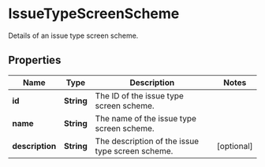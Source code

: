 

# IssueTypeScreenScheme

Details of an issue type screen scheme.
## Properties

Name | Type | Description | Notes
------------ | ------------- | ------------- | -------------
**id** | **String** | The ID of the issue type screen scheme. | 
**name** | **String** | The name of the issue type screen scheme. | 
**description** | **String** | The description of the issue type screen scheme. |  [optional]



